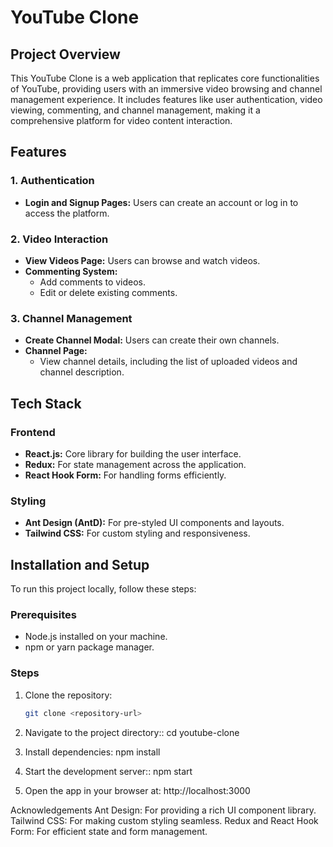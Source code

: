 # YouTube Clone

## Project Overview

This YouTube Clone is a web application that replicates core functionalities of YouTube, providing users with an immersive video browsing and channel management experience. It includes features like user authentication, video viewing, commenting, and channel management, making it a comprehensive platform for video content interaction.

## Features

### 1. Authentication

- **Login and Signup Pages:** Users can create an account or log in to access the platform.

### 2. Video Interaction

- **View Videos Page:** Users can browse and watch videos.
- **Commenting System:**
  - Add comments to videos.
  - Edit or delete existing comments.

### 3. Channel Management

- **Create Channel Modal:** Users can create their own channels.
- **Channel Page:**
  - View channel details, including the list of uploaded videos and channel description.

## Tech Stack

### Frontend

- **React.js:** Core library for building the user interface.
- **Redux:** For state management across the application.
- **React Hook Form:** For handling forms efficiently.

### Styling

- **Ant Design (AntD):** For pre-styled UI components and layouts.
- **Tailwind CSS:** For custom styling and responsiveness.

## Installation and Setup

To run this project locally, follow these steps:

### Prerequisites

- Node.js installed on your machine.
- npm or yarn package manager.

### Steps

1. Clone the repository:
   ```bash
   git clone <repository-url>
   ```
2. Navigate to the project directory::
   cd youtube-clone

3. Install dependencies:
   npm install

4. Start the development server::
   npm start

5. Open the app in your browser at:
   http://localhost:3000

Acknowledgements
Ant Design: For providing a rich UI component library.
Tailwind CSS: For making custom styling seamless.
Redux and React Hook Form: For efficient state and form management.
